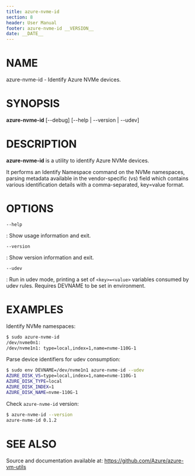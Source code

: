 ```yaml
---
title: azure-nvme-id
section: 8
header: User Manual
footer: azure-nvme-id __VERSION__
date: __DATE__
---
```


# NAME

azure-nvme-id - Identify Azure NVMe devices.

# SYNOPSIS

**azure-nvme-id** [\-\-debug] [\-\-help | \-\-version | \-\-udev]

# DESCRIPTION

**azure-nvme-id** is a utility to identify Azure NVMe devices.

It performs an Identify Namespace command on the NVMe namespaces, parsing metadata available in the vendor-specific (vs) field which contains various identification details with a comma-separated, key=value format.

# OPTIONS

`--help`

:  Show usage information and exit.

`--version`

:  Show version information and exit.

`--udev`

:  Run in udev mode, printing a set of `<key>=<value>` variables consumed by udev rules.  Requires DEVNAME to be set in environment.

# EXAMPLES

Identify NVMe namespaces:

```bash
$ sudo azure-nvme-id
/dev/nvme0n1:
/dev/nvme1n1: type=local,index=1,name=nvme-110G-1
```

Parse device identifiers for udev consumption:

```bash
$ sudo env DEVNAME=/dev/nvme1n1 azure-nvme-id --udev
AZURE_DISK_VS=type=local,index=1,name=nvme-110G-1
AZURE_DISK_TYPE=local
AZURE_DISK_INDEX=1
AZURE_DISK_NAME=nvme-110G-1
```

Check `azure-nvme-id` version:

```bash
$ azure-nvme-id --version
azure-nvme-id 0.1.2
```

# SEE ALSO

Source and documentation available at: <https://github.com/Azure/azure-vm-utils>

